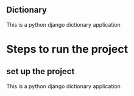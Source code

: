 ## Dictionary
This is a python django dictionary application

# Steps to run the project

## set up the project 
This is a python django dictionary application
